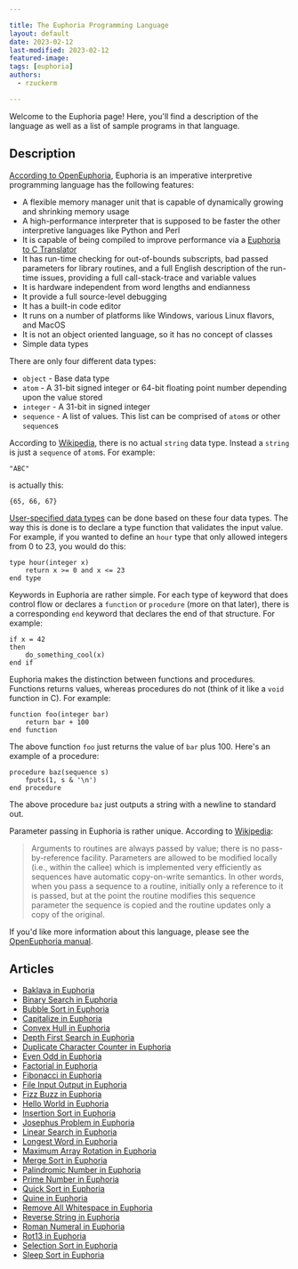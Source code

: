 ```yaml
---

title: The Euphoria Programming Language
layout: default
date: 2023-02-12
last-modified: 2023-02-12
featured-image: 
tags: [euphoria]
authors:
  - rzuckerm

---
```


Welcome to the Euphoria page! Here, you'll find a description of the language as well as a list of sample programs in that language.

## Description

[According to OpenEuphoria](https://openeuphoria.org/), Euphoria is an imperative
interpretive programming language has the following features:

* A flexible memory manager unit that is capable of dynamically growing and shrinking
  memory usage
* A high-performance interpreter that is supposed to be faster the other interpretive
  languages like Python and Perl
* It is capable of being compiled to improve performance via a 
  [Euphoria to C Translator](https://openeuphoria.org/docs/e2c.html#_606_euphoriatoctranslator)
* It has run-time checking for out-of-bounds subscripts, bad passed parameters for
  library routines, and a full English description of the run-time issues, providing
  a full call-stack-trace and variable values
* It is hardware independent from word lengths and endianness
* It provide a full source-level debugging
* It has a built-in code editor
* It runs on a number of platforms like Windows, various Linux flavors, and MacOS
* It is not an object oriented language, so it has no concept of classes
* Simple data types

There are only four different data types:

* `object` - Base data type
* `atom` - A 31-bit signed integer or 64-bit floating point number depending upon the
  value stored
* `integer` - A 31-bit in signed integer
* `sequence` - A list of values. This list can be comprised of `atom`s or other
  `sequence`s

According to [Wikipedia](https://en.wikipedia.org/wiki/Euphoria_(programming_language)),
there is no actual `string` data type. Instead a `string` is just a `sequence`
of `atom`s. For example:
```
"ABC"
```

is actually this:
```
{65, 66, 67}
```

[User-specified data types](https://openeuphoria.org/docs/lang_decl.html#_123_userdefinedtypes)
can be done based on these four data types. The way this is done is to declare a type
function that validates the input value. For example, if you wanted to define an
`hour` type that only allowed integers from 0 to 23, you would do this:

```euphoria
type hour(integer x)
    return x >= 0 and x <= 23
end type
```

Keywords in Euphoria are rather simple. For each type of keyword that does control flow or
declares a `function` or `procedure` (more on that later), there is a corresponding `end`
keyword that declares the end of that structure. For example:

```euphoria
if x = 42
then
    do_something_cool(x)
end if
```

Euphoria makes the distinction between functions and procedures. Functions returns
values, whereas procedures do not (think of it like a `void` function in C).
For example:

```euphoria
function foo(integer bar)
    return bar + 100
end function
```

The above function `foo` just returns the value of `bar` plus 100. Here's an example
of a procedure:

```euphoria
procedure baz(sequence s)
    fputs(1, s & '\n')
end procedure
```

The above procedure `baz` just outputs a string with a newline to standard out.

Parameter passing in Euphoria is rather unique. According to
[Wikipedia](https://en.wikipedia.org/wiki/Euphoria_(programming_language)#Parameter_passing):

> Arguments to routines are always passed by value; there is no pass-by-reference facility.
  Parameters are allowed to be modified locally (i.e., within the callee) which is implemented
  very efficiently as sequences have automatic copy-on-write semantics. In other words, when you
  pass a sequence to a routine, initially only a reference to it is passed, but at the point the
  routine modifies this sequence parameter the sequence is copied and the routine updates only a
  copy of the original.

If you'd like more information about this language, please see the
[OpenEuphoria manual](https://openeuphoria.org/docs/index.html).


## Articles

- [Baklava in Euphoria](https://sampleprograms.io/projects/baklava/euphoria)
- [Binary Search in Euphoria](https://sampleprograms.io/projects/binary-search/euphoria)
- [Bubble Sort in Euphoria](https://sampleprograms.io/projects/bubble-sort/euphoria)
- [Capitalize in Euphoria](https://sampleprograms.io/projects/capitalize/euphoria)
- [Convex Hull in Euphoria](https://sampleprograms.io/projects/convex-hull/euphoria)
- [Depth First Search in Euphoria](https://sampleprograms.io/projects/depth-first-search/euphoria)
- [Duplicate Character Counter in Euphoria](https://sampleprograms.io/projects/duplicate-character-counter/euphoria)
- [Even Odd in Euphoria](https://sampleprograms.io/projects/even-odd/euphoria)
- [Factorial in Euphoria](https://sampleprograms.io/projects/factorial/euphoria)
- [Fibonacci in Euphoria](https://sampleprograms.io/projects/fibonacci/euphoria)
- [File Input Output in Euphoria](https://sampleprograms.io/projects/file-input-output/euphoria)
- [Fizz Buzz in Euphoria](https://sampleprograms.io/projects/fizz-buzz/euphoria)
- [Hello World in Euphoria](https://sampleprograms.io/projects/hello-world/euphoria)
- [Insertion Sort in Euphoria](https://sampleprograms.io/projects/insertion-sort/euphoria)
- [Josephus Problem in Euphoria](https://sampleprograms.io/projects/josephus-problem/euphoria)
- [Linear Search in Euphoria](https://sampleprograms.io/projects/linear-search/euphoria)
- [Longest Word in Euphoria](https://sampleprograms.io/projects/longest-word/euphoria)
- [Maximum Array Rotation in Euphoria](https://sampleprograms.io/projects/maximum-array-rotation/euphoria)
- [Merge Sort in Euphoria](https://sampleprograms.io/projects/merge-sort/euphoria)
- [Palindromic Number in Euphoria](https://sampleprograms.io/projects/palindromic-number/euphoria)
- [Prime Number in Euphoria](https://sampleprograms.io/projects/prime-number/euphoria)
- [Quick Sort in Euphoria](https://sampleprograms.io/projects/quick-sort/euphoria)
- [Quine in Euphoria](https://sampleprograms.io/projects/quine/euphoria)
- [Remove All Whitespace in Euphoria](https://sampleprograms.io/projects/remove-all-whitespace/euphoria)
- [Reverse String in Euphoria](https://sampleprograms.io/projects/reverse-string/euphoria)
- [Roman Numeral in Euphoria](https://sampleprograms.io/projects/roman-numeral/euphoria)
- [Rot13 in Euphoria](https://sampleprograms.io/projects/rot13/euphoria)
- [Selection Sort in Euphoria](https://sampleprograms.io/projects/selection-sort/euphoria)
- [Sleep Sort in Euphoria](https://sampleprograms.io/projects/sleep-sort/euphoria)